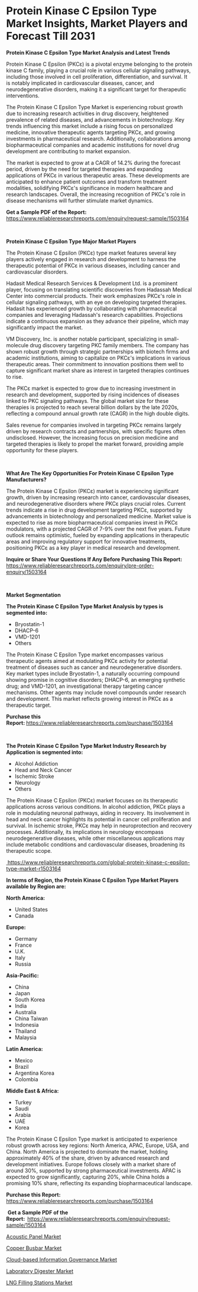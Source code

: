 <p><h1>Protein Kinase C Epsilon Type Market Insights, Market Players and Forecast Till 2031</h1></p><p><strong>Protein Kinase C Epsilon Type Market Analysis and Latest Trends</strong></p>
<p><p>Protein Kinase C Epsilon (PKCε) is a pivotal enzyme belonging to the protein kinase C family, playing a crucial role in various cellular signaling pathways, including those involved in cell proliferation, differentiation, and survival. It is notably implicated in cardiovascular diseases, cancer, and neurodegenerative disorders, making it a significant target for therapeutic interventions.</p><p>The Protein Kinase C Epsilon Type Market is experiencing robust growth due to increasing research activities in drug discovery, heightened prevalence of related diseases, and advancements in biotechnology. Key trends influencing this market include a rising focus on personalized medicine, innovative therapeutic agents targeting PKCε, and growing investments in pharmaceutical research. Additionally, collaborations among biopharmaceutical companies and academic institutions for novel drug development are contributing to market expansion.</p><p>The market is expected to grow at a CAGR of 14.2% during the forecast period, driven by the need for targeted therapies and expanding applications of PKCε in various therapeutic areas. These developments are anticipated to enhance patient outcomes and transform treatment modalities, solidifying PKCε's significance in modern healthcare and research landscapes. Overall, the increasing recognition of PKCε's role in disease mechanisms will further stimulate market dynamics.</p></p>
<p><strong>Get a Sample PDF of the Report:&nbsp;</strong> <a href="https://www.reliableresearchreports.com/enquiry/request-sample/1503164?utm_campaign=12&utm_medium=2&utm_source=Github&utm_content=ia&utm_term=16122024&utm_id=protein-kinase-c-epsilon-type">https://www.reliableresearchreports.com/enquiry/request-sample/1503164</a></p>
<p>&nbsp;</p>
<p><strong>Protein Kinase C Epsilon Type Major Market Players</strong></p>
<p><p>The Protein Kinase C Epsilon (PKCε) type market features several key players actively engaged in research and development to harness the therapeutic potential of PKCε in various diseases, including cancer and cardiovascular disorders. </p><p>Hadasit Medical Research Services & Development Ltd. is a prominent player, focusing on translating scientific discoveries from Hadassah Medical Center into commercial products. Their work emphasizes PKCε's role in cellular signaling pathways, with an eye on developing targeted therapies. Hadasit has experienced growth by collaborating with pharmaceutical companies and leveraging Hadassah's research capabilities. Projections indicate a continuous expansion as they advance their pipeline, which may significantly impact the market.</p><p>VM Discovery, Inc. is another notable participant, specializing in small-molecule drug discovery targeting PKC family members. The company has shown robust growth through strategic partnerships with biotech firms and academic institutions, aiming to capitalize on PKCε's implications in various therapeutic areas. Their commitment to innovation positions them well to capture significant market share as interest in targeted therapies continues to rise.</p><p>The PKCε market is expected to grow due to increasing investment in research and development, supported by rising incidences of diseases linked to PKC signaling pathways. The global market size for these therapies is projected to reach several billion dollars by the late 2020s, reflecting a compound annual growth rate (CAGR) in the high double digits.</p><p>Sales revenue for companies involved in targeting PKCε remains largely driven by research contracts and partnerships, with specific figures often undisclosed. However, the increasing focus on precision medicine and targeted therapies is likely to propel the market forward, providing ample opportunity for these players.</p></p>
<p>&nbsp;</p>
<p><strong>What Are The Key Opportunities For Protein Kinase C Epsilon Type Manufacturers?</strong></p>
<p><p>The Protein Kinase C Epsilon (PKCε) market is experiencing significant growth, driven by increasing research into cancer, cardiovascular diseases, and neurodegenerative disorders where PKCε plays crucial roles. Current trends indicate a rise in drug development targeting PKCε, supported by advancements in biotechnology and personalized medicine. Market value is expected to rise as more biopharmaceutical companies invest in PKCε modulators, with a projected CAGR of 7-9% over the next five years. Future outlook remains optimistic, fueled by expanding applications in therapeutic areas and improving regulatory support for innovative treatments, positioning PKCε as a key player in medical research and development.</p></p>
<p><strong>Inquire or Share Your Questions If Any Before Purchasing This Report:</strong> <a href="https://www.reliableresearchreports.com/enquiry/pre-order-enquiry/1503164?utm_campaign=12&utm_medium=2&utm_source=Github&utm_content=ia&utm_term=16122024&utm_id=protein-kinase-c-epsilon-type">https://www.reliableresearchreports.com/enquiry/pre-order-enquiry/1503164</a></p>
<p>&nbsp;</p>
<p><strong>Market Segmentation</strong></p>
<p><strong>The Protein Kinase C Epsilon Type Market Analysis by types is segmented into:</strong></p>
<p><ul><li>Bryostatin-1</li><li>DHACP-6</li><li>VMD-1201</li><li>Others</li></ul></p>
<p><p>The Protein Kinase C Epsilon Type market encompasses various therapeutic agents aimed at modulating PKCε activity for potential treatment of diseases such as cancer and neurodegenerative disorders. Key market types include Bryostatin-1, a naturally occurring compound showing promise in cognitive disorders; DHACP-6, an emerging synthetic drug; and VMD-1201, an investigational therapy targeting cancer mechanisms. Other agents may include novel compounds under research and development. This market reflects growing interest in PKCε as a therapeutic target.</p></p>
<p><strong>Purchase this Report:&nbsp;</strong><a href="https://www.reliableresearchreports.com/purchase/1503164?utm_campaign=12&utm_medium=2&utm_source=Github&utm_content=ia&utm_term=16122024&utm_id=protein-kinase-c-epsilon-type">https://www.reliableresearchreports.com/purchase/1503164</a></p>
<p>&nbsp;</p>
<p><strong>The Protein Kinase C Epsilon Type Market Industry Research by Application is segmented into:</strong></p>
<p><ul><li>Alcohol Addiction</li><li>Head and Neck Cancer</li><li>Ischemic Stroke</li><li>Neurology</li><li>Others</li></ul></p>
<p><p>The Protein Kinase C Epsilon (PKCε) market focuses on its therapeutic applications across various conditions. In alcohol addiction, PKCε plays a role in modulating neuronal pathways, aiding in recovery. Its involvement in head and neck cancer highlights its potential in cancer cell proliferation and survival. In ischemic stroke, PKCε may help in neuroprotection and recovery processes. Additionally, its implications in neurology encompass neurodegenerative diseases, while other miscellaneous applications may include metabolic conditions and cardiovascular diseases, broadening its therapeutic scope.</p></p>
<p><a href="https://www.reliableresearchreports.com/global-protein-kinase-c-epsilon-type-market-r1503164?utm_campaign=12&utm_medium=2&utm_source=Github&utm_content=ia&utm_term=16122024&utm_id=protein-kinase-c-epsilon-type">&nbsp;https://www.reliableresearchreports.com/global-protein-kinase-c-epsilon-type-market-r1503164</a></p>
<p><strong>In terms of Region, the Protein Kinase C Epsilon Type Market Players available by Region are:</strong></p>
<p>
    <p> <strong> North America: </strong>
        <ul>
            <li>United States</li>
            <li>Canada</li>
        </ul>
        </p> 
    <p> <strong> Europe: </strong>
        <ul>
            <li>Germany</li>
            <li>France</li>
            <li>U.K.</li>
            <li>Italy</li>
            <li>Russia</li>
        </ul>
        </p> 
    <p> <strong> Asia-Pacific: </strong>
        <ul>
            <li>China</li>
            <li>Japan</li>
            <li>South Korea</li>
            <li>India</li>
            <li>Australia</li>
            <li>China Taiwan</li>
            <li>Indonesia</li>
            <li>Thailand</li>
            <li>Malaysia</li>
        </ul>
        </p> 
    <p> <strong> Latin America: </strong>
        <ul>
            <li>Mexico</li>
            <li>Brazil</li>
            <li>Argentina Korea</li>
            <li>Colombia</li>
        </ul>
        </p> 
    <p> <strong> Middle East & Africa: </strong>
        <ul>
            <li>Turkey</li>
            <li>Saudi</li>
            <li>Arabia</li>
            <li>UAE</li>
            <li>Korea</li>
        </ul>
    </p>
    </p>
<p><p>The Protein Kinase C Epsilon Type market is anticipated to experience robust growth across key regions: North America, APAC, Europe, USA, and China. North America is projected to dominate the market, holding approximately 40% of the share, driven by advanced research and development initiatives. Europe follows closely with a market share of around 30%, supported by strong pharmaceutical investments. APAC is expected to grow significantly, capturing 20%, while China holds a promising 10% share, reflecting its expanding biopharmaceutical landscape.</p></p>
<p><strong>Purchase this Report: </strong><a href="https://www.reliableresearchreports.com/purchase/1503164?utm_campaign=12&utm_medium=2&utm_source=Github&utm_content=ia&utm_term=16122024&utm_id=protein-kinase-c-epsilon-type">https://www.reliableresearchreports.com/purchase/1503164</a></p>
<p>&nbsp;<strong>Get a Sample PDF of the Report:&nbsp;&nbsp;</strong><a href="https://www.reliableresearchreports.com/enquiry/request-sample/1503164?utm_campaign=12&utm_medium=2&utm_source=Github&utm_content=ia&utm_term=16122024&utm_id=protein-kinase-c-epsilon-type">https://www.reliableresearchreports.com/enquiry/request-sample/1503164</a></p>
<p><strong></strong></p>
<p><p><a href="https://www.linkedin.com/pulse/comprehensive-acoustic-panel-market-study-projected-growth-tazve?utm_campaign=12&utm_medium=2&utm_source=Github&utm_content=ia&utm_term=16122024&utm_id=protein-kinase-c-epsilon-type">Acoustic Panel Market</a></p><p><a href="https://www.linkedin.com/pulse/comprehensive-copper-busbar-market-report-2024-2031-revenue-generation-x9ndc?utm_campaign=12&utm_medium=2&utm_source=Github&utm_content=ia&utm_term=16122024&utm_id=protein-kinase-c-epsilon-type">Copper Busbar Market</a></p><p><a href="https://github.com/JakirUddin511/Market-Research-Report-List-1/blob/main/cloud-based-information-governance-market.md?utm_campaign=12&utm_medium=2&utm_source=Github&utm_content=ia&utm_term=16122024&utm_id=protein-kinase-c-epsilon-type">Cloud-based Information Governance Market</a></p><p><a href="https://github.com/GenaGaines34/Market-Research-Report-List-1/blob/main/laboratory-digester-market.md?utm_campaign=12&utm_medium=2&utm_source=Github&utm_content=ia&utm_term=16122024&utm_id=protein-kinase-c-epsilon-type">Laboratory Digester Market</a></p><p><a href="https://www.linkedin.com/pulse/comprehensive-overview-lng-filling-stations-market-projected-szomc?utm_campaign=12&utm_medium=2&utm_source=Github&utm_content=ia&utm_term=16122024&utm_id=protein-kinase-c-epsilon-type">LNG Filling Stations Market</a></p></p>